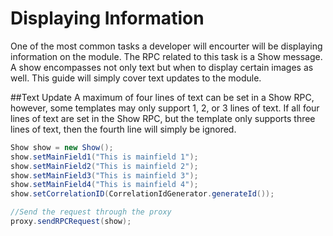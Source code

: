 
# Displaying Information


One of the most common tasks a developer will encourter will be displaying information on the module. The RPC related to this task is a Show message. A show encompasses not only text but when to display certain images as well. This guide will simply cover text updates to the module.

##Text Update
A maximum of four lines of text can be set in a Show RPC, however, some templates may only support 1, 2, or 3 lines of text. If all four lines of text are set in the Show RPC, but the template only supports three lines of text, then the fourth line will simply be ignored.

```java
Show show = new Show();
show.setMainField1("This is mainfield 1");
show.setMainField2("This is mainfield 2");
show.setMainField3("This is mainfield 3");
show.setMainField4("This is mainfield 4");
show.setCorrelationID(CorrelationIdGenerator.generateId());

//Send the request through the proxy
proxy.sendRPCRequest(show);
```

